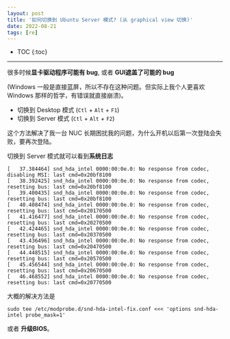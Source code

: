 ```yaml
---
layout: post
title: '如何切换到 Ubuntu Server 模式? (从 graphical view 切换)'
date: 2022-08-21
tags: [re]
---
```


* TOC 
{:toc}

---

很多时候**显卡驱动程序可能有 bug**, 或者 **GUI遮盖了可能的 bug**  

(Windows 一般是直接蓝屏，所以不存在这种问题。但实际上我个人更喜欢 Windows 那样的哲学，有错误就直接崩溃)。

* 切换到 Desktop 模式 (`Ctl` + `Alt` + `F1`)
* 切换到 Server 模式 (`Ctl` + `Alt` + `F2`) 

这个方法解决了我一台 NUC 长期困扰我的问题，为什么开机以后第一次登陆会失败，要再次登陆。

切换到 Server 模式就可以看到**系统日志**

```
[   37.384464] snd_hda_intel 0000:00:0e.0: No response from codec, disabling MSI: last cmd=0x20bf8100
[   38.392425] snd_hda_intel 0000:00:0e.0: No response from codec, resetting bus: last cmd=0x20bf8100
[   39.400435] snd_hda_intel 0000:00:0e.0: No response from codec, resetting bus: last cmd=0x20bf8100
[   40.408474] snd_hda_intel 0000:00:0e.0: No response from codec, resetting bus: last cmd=0x20170500
[   41.416477] snd_hda_intel 0000:00:0e.0: No response from codec, resetting bus: last cmd=0x20270500
[   42.424465] snd_hda_intel 0000:00:0e.0: No response from codec, resetting bus: last cmd=0x20370500
[   43.436496] snd_hda_intel 0000:00:0e.0: No response from codec, resetting bus: last cmd=0x20470500
[   44.448515] snd_hda_intel 0000:00:0e.0: No response from codec, resetting bus: last cmd=0x20570500
[   45.456544] snd_hda_intel 0000:00:0e.0: No response from codec, resetting bus: last cmd=0x20670500
[   46.468552] snd_hda_intel 0000:00:0e.0: No response from codec, resetting bus: last cmd=0x20770500
```

大概的解决方法是 

```
sudo tee /etc/modprobe.d/snd-hda-intel-fix.conf <<< 'options snd-hda-intel probe_mask=1'
```

或者 **升级BIOS**。 
